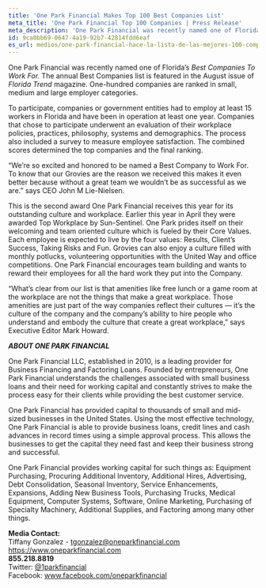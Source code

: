```yaml
---
title: 'One Park Financial Makes Top 100 Best Companies List'
meta_title: 'One Park Financial Top 100 Companies | Press Release'
meta_description: 'One Park Financial was recently named one of Florida’s Best Companies To Work For. The annual Best Companies list is featured in the August issue of Florida Trend magazine.'
id: 9ca0bb69-0647-4a19-92b7-42814fdd6eaf
es_url: medios/one-park-financial-hace-la-lista-de-las-mejores-100-companias
---
```

One Park Financial was recently named one of Florida’s <em>Best Companies To Work For.</em> The annual Best Companies list is featured in the August issue of <em>Florida Trend</em> magazine. One-hundred companies are ranked in small, medium and large employer categories.

To participate, companies or government entities had to employ at least 15 workers in Florida and have been in operation at least one year. Companies that chose to participate underwent an evaluation of their workplace policies, practices, philosophy, systems and demographics. The process also included a survey to measure employee satisfaction. The combined scores determined the top companies and the final ranking.

“We’re so excited and honored to be named a Best Company to Work For. To know that our Grovies are the reason we received this makes it even better because without a great team we wouldn’t be as successful as we are.” says CEO John M Lie-Nielsen.

This is the second award One Park Financial receives this year for its outstanding culture and workplace. Earlier this year in April they were awarded Top Workplace by Sun-Sentinel. One Park prides itself on their welcoming and team oriented culture which is fueled by their Core Values. Each employee is expected to live by the four values: Results, Client’s Success, Taking Risks and Fun. Grovies can also enjoy a culture filled with monthly potlucks, volunteering opportunities with the United Way and office competitions. One Park Financial encourages team building and wants to reward their employees for all the hard work they put into the Company.

“What’s clear from our list is that amenities like free lunch or a game room at the workplace are not the things that make a great workplace. Those amenities are just part of the way companies reflect their cultures — it’s the culture of the company and the company’s ability to hire people who understand and embody the culture that create a great workplace,” says Executive Editor Mark Howard.

<strong><em>ABOUT ONE PARK FINANCIAL </em></strong>

One Park Financial LLC, established in 2010, is a leading provider for Business Financing and Factoring Loans. Founded by entrepreneurs, One Park Financial understands the challenges associated with small business loans and their need for working capital and constantly strives to make the process easy for their clients while providing the best customer service.

One Park Financial has provided capital to thousands of small and mid-sized businesses in the United States. Using the most effective technology, One Park Financial is able to provide business loans, credit lines and cash advances in record times using a simple approval process. This allows the businesses to get the capital they need fast and keep their business strong and successful.

One Park Financial provides working capital for such things as: Equipment Purchasing, Procuring Additional Inventory, Additional Hires, Advertising, Debt Consolidation, Seasonal Inventory, Service Enhancements, Expansions, Adding New Business Tools, Purchasing Trucks, Medical Equipment, Computer Systems, Software, Online Marketing, Purchasing of Specialty Machinery, Additional Supplies, and Factoring among many other things.

**Media Contact:** 
<br/>
Tiffany Gonzalez - tgonzalez@oneparkfinancial.com
<br/>
<a href="https://www.oneparkfinancial.com/">https://www.oneparkfinancial.com</a>
<br/>
**855.218.8819**
<br/>
Twitter: <a href="https://twitter.com/1parkfinancial">@1parkfinancial</a> 
<br/>
Facebook: <a href="https://www.facebook.com/oneparkfinancial">www.facebook.com/oneparkfinancial</a>